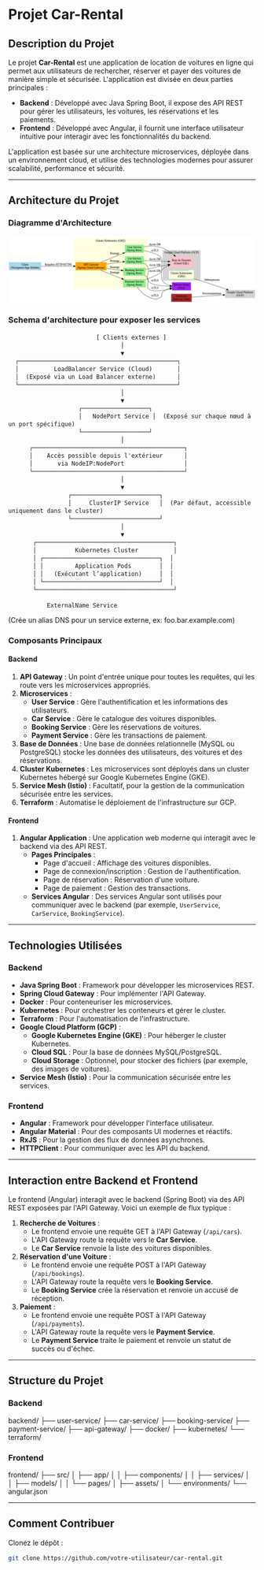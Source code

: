 # Projet Car-Rental

## Description du Projet
Le projet **Car-Rental** est une application de location de voitures en ligne qui permet aux utilisateurs de rechercher, réserver et payer des voitures de manière simple et sécurisée. L'application est divisée en deux parties principales :
- **Backend** : Développé avec Java Spring Boot, il expose des API REST pour gérer les utilisateurs, les voitures, les réservations et les paiements.
- **Frontend** : Développé avec Angular, il fournit une interface utilisateur intuitive pour interagir avec les fonctionnalités du backend.

L'application est basée sur une architecture microservices, déployée dans un environnement cloud, et utilise des technologies modernes pour assurer scalabilité, performance et sécurité.

---

## Architecture du Projet

### Diagramme d'Architecture
![Architecture Car-Rental](architecture_car_rental.png)

### Schema d'architecture pour exposer  les services 

                             [ Clients externes ]
                                    │
                                    ▼
      ┌─────────────────────────────────────────────┐
      │          LoadBalancer Service (Cloud)       │
      │  (Exposé via un Load Balancer externe)      │
      └─────────────────────────────────────────────┘
                                    │
                                    ▼
                        ┌───────────────────┐
                        │   NodePort Service │  (Exposé sur chaque nœud à un port spécifique)
                        └───────────────────┘
                                    │
          ┌───────────────────────────────────────────┐
          │    Accès possible depuis l'extérieur      │
          │       via NodeIP:NodePort                 │
          └───────────────────────────────────────────┘
                                    │
                                    ▼
                     ┌─────────────────────────┐
                     │     ClusterIP Service   │  (Par défaut, accessible uniquement dans le cluster)
                     └─────────────────────────┘
                                    │
                                    ▼
           ┌───────────────────────────────────────┐
           │           Kubernetes Cluster          │
           │ ┌─────────────────────────────────┐  │
           │ │         Application Pods        │  │
           │ │   (Exécutant l’application)     │  │
           │ └─────────────────────────────────┘  │
           └───────────────────────────────────────┘

               ExternalName Service
   (Crée un alias DNS pour un service externe,
    ex: foo.bar.example.com)




### Composants Principaux
#### Backend
1. **API Gateway** : Un point d'entrée unique pour toutes les requêtes, qui les route vers les microservices appropriés.
2. **Microservices** :
   - **User Service** : Gère l'authentification et les informations des utilisateurs.
   - **Car Service** : Gère le catalogue des voitures disponibles.
   - **Booking Service** : Gère les réservations de voitures.
   - **Payment Service** : Gère les transactions de paiement.
3. **Base de Données** : Une base de données relationnelle (MySQL ou PostgreSQL) stocke les données des utilisateurs, des voitures et des réservations.
4. **Cluster Kubernetes** : Les microservices sont déployés dans un cluster Kubernetes hébergé sur Google Kubernetes Engine (GKE).
5. **Service Mesh (Istio)** : Facultatif, pour la gestion de la communication sécurisée entre les services.
6. **Terraform** : Automatise le déploiement de l'infrastructure sur GCP.

#### Frontend
1. **Angular Application** : Une application web moderne qui interagit avec le backend via des API REST.
   - **Pages Principales** :
     - Page d'accueil : Affichage des voitures disponibles.
     - Page de connexion/inscription : Gestion de l'authentification.
     - Page de réservation : Réservation d'une voiture.
     - Page de paiement : Gestion des transactions.
   - **Services Angular** : Des services Angular sont utilisés pour communiquer avec le backend (par exemple, `UserService`, `CarService`, `BookingService`).

---

## Technologies Utilisées

### Backend
- **Java Spring Boot** : Framework pour développer les microservices REST.
- **Spring Cloud Gateway** : Pour implémenter l'API Gateway.
- **Docker** : Pour conteneuriser les microservices.
- **Kubernetes** : Pour orchestrer les conteneurs et gérer le cluster.
- **Terraform** : Pour l'automatisation de l'infrastructure.
- **Google Cloud Platform (GCP)** :
  - **Google Kubernetes Engine (GKE)** : Pour héberger le cluster Kubernetes.
  - **Cloud SQL** : Pour la base de données MySQL/PostgreSQL.
  - **Cloud Storage** : Optionnel, pour stocker des fichiers (par exemple, des images de voitures).
- **Service Mesh (Istio)** : Pour la communication sécurisée entre les services.

### Frontend
- **Angular** : Framework pour développer l'interface utilisateur.
- **Angular Material** : Pour des composants UI modernes et réactifs.
- **RxJS** : Pour la gestion des flux de données asynchrones.
- **HTTPClient** : Pour communiquer avec les API du backend.

---

## Interaction entre Backend et Frontend
Le frontend (Angular) interagit avec le backend (Spring Boot) via des API REST exposées par l'API Gateway. Voici un exemple de flux typique :
1. **Recherche de Voitures** :
   - Le frontend envoie une requête GET à l'API Gateway (`/api/cars`).
   - L'API Gateway route la requête vers le **Car Service**.
   - Le **Car Service** renvoie la liste des voitures disponibles.
2. **Réservation d'une Voiture** :
   - Le frontend envoie une requête POST à l'API Gateway (`/api/bookings`).
   - L'API Gateway route la requête vers le **Booking Service**.
   - Le **Booking Service** crée la réservation et renvoie un accusé de réception.
3. **Paiement** :
   - Le frontend envoie une requête POST à l'API Gateway (`/api/payments`).
   - L'API Gateway route la requête vers le **Payment Service**.
   - Le **Payment Service** traite le paiement et renvoie un statut de succès ou d'échec.

---

## Structure du Projet

### Backend
   backend/
   ├── user-service/
   ├── car-service/
   ├── booking-service/
   ├── payment-service/
   ├── api-gateway/
   ├── docker/
   ├── kubernetes/
   └── terraform/


### Frontend
   frontend/
   ├── src/
   │ ├── app/
   │ │ ├── components/
   │ │ ├── services/
   │ │ ├── models/
   │ │ └── pages/
   │ ├── assets/
   │ └── environments/
   └── angular.json


---

## Comment Contribuer
Clonez le dépôt :
   ```bash
   git clone https://github.com/votre-utilisateur/car-rental.git
 
